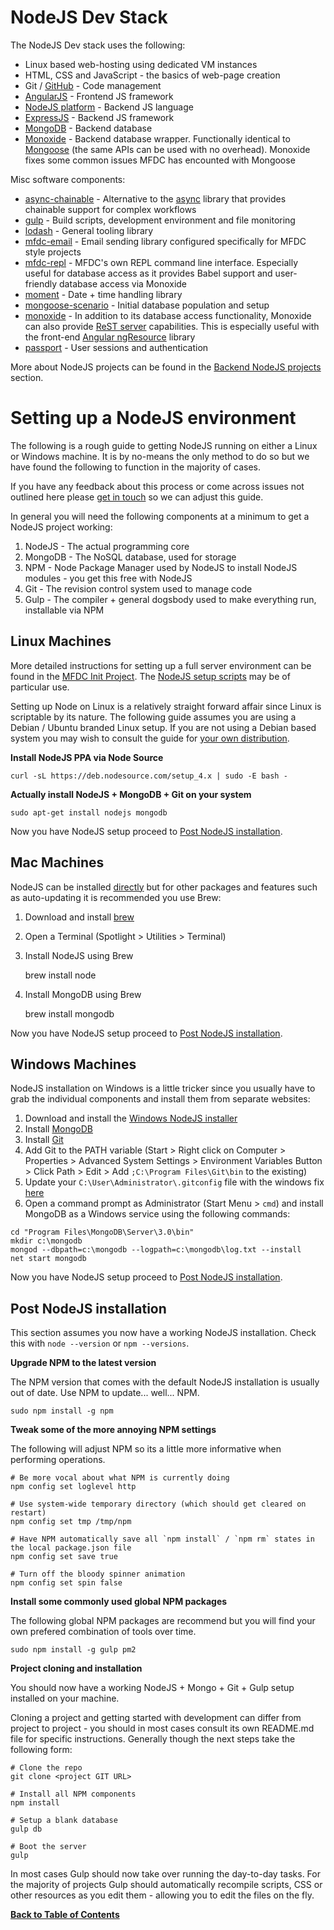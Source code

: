 NodeJS Dev Stack
================
The NodeJS Dev stack uses the following:

* Linux based web-hosting using dedicated VM instances
* HTML, CSS and JavaScript - the basics of web-page creation
* Git / [GitHub](https://github.com) - Code management
* [AngularJS](http://angularjs.org) - Frontend JS framework
* [NodeJS platform](http://nodejs.org) - Backend JS language
* [ExpressJS](http://expressjs.com) - Backend JS framework
* [MongoDB](https://www.mongodb.org) - Backend database
* [Monoxide](https://github.com/hash-bang/Monoxide) - Backend database wrapper. Functionally identical to [Mongoose](http://mongoosejs.com) (the same APIs can be used with no overhead). Monoxide fixes some common issues MFDC has encounted with Mongoose


Misc software components:

* [async-chainable](https://github.com/hash-bang/async-chainable) - Alternative to the [async](https://github.com/caolan/async) library that provides chainable support for complex workflows
* [gulp](http://gulpjs.com) - Build scripts, development environment and file monitoring
* [lodash](http://lodash.com) - General tooling library
* [mfdc-email](https://github.com/MomsFriendlyDevCo/mfdc-email) - Email sending library configured specifically for MFDC style projects
* [mfdc-repl](https://github.com/MomsFriendlyDevCo/mfdc-repl) - MFDC's own REPL command line interface. Especially useful for database access as it provides Babel support and user-friendly database access via Monoxide
* [moment](http://momentjs.com) - Date + time handling library
* [mongoose-scenario](https://github.com/hash-bang/Node-Mongoose-Scenario) - Initial database population and setup
* [monoxide](https://github.com/hash-bang/Monoxide) - In addition to its database access functionality, Monoxide can also provide [ReST server](https://github.com/hash-bang/Monoxide#rest-server) capabilities. This is especially useful with the front-end [Angular ngResource](https://docs.angularjs.org/api/ngResource) library
* [passport](http://passportjs.org) - User sessions and authentication

More about NodeJS projects can be found in the [Backend NodeJS projects](style-node.md) section.


Setting up a NodeJS environment
===============================
The following is a rough guide to getting NodeJS running on either a Linux or Windows machine. It is by no-means the only method to do so but we have found the following to function in the majority of cases.

If you have any feedback about this process or come across issues not outlined here please [get in touch](mailto:matt@mfdc.biz) so we can adjust this guide.


In general you will need the following components at a minimum to get a NodeJS project working:

1. NodeJS - The actual programming core
2. MongoDB - The NoSQL database, used for storage
3. NPM - Node Package Manager used by NodeJS to install NodeJS modules - you get this free with NodeJS
4. Git - The revision control system used to manage code
5. Gulp - The compiler + general dogsbody used to make everything run, installable via NPM


Linux Machines
--------------
More detailed instructions for setting up a full server environment can be found in the [MFDC Init Project](https://github.com/MomsFriendlyDevCo/Init). The [NodeJS setup scripts](https://github.com/MomsFriendlyDevCo/Init/blob/master/020-node) may be of particular use.

Setting up Node on Linux is a relatively straight forward affair since Linux is scriptable by its nature. The following guide assumes you are using a Debian / Ubuntu branded Linux setup. If you are not using a Debian based system you may wish to consult the guide for [your own distribution](https://nodejs.org/en/download/package-manager).


**Install NodeJS PPA via Node Source**

	curl -sL https://deb.nodesource.com/setup_4.x | sudo -E bash -


**Actually install NodeJS + MongoDB + Git on your system**

	sudo apt-get install nodejs mongodb

Now you have NodeJS setup proceed to [Post NodeJS installation](#post-nodejs-installation).


Mac Machines
----------------
NodeJS can be installed [directly](https://nodejs.org/en/download/) but for other packages and features such as auto-updating it is recommended you use Brew:

1. Download and install [brew](http://brew.sh)
2. Open a Terminal (Spotlight > Utilities > Terminal)
3. Install NodeJS using Brew

	brew install node

4. Install MongoDB using Brew

	brew install mongodb

Now you have NodeJS setup proceed to [Post NodeJS installation](#post-nodejs-installation).


Windows Machines
----------------
NodeJS installation on Windows is a little tricker since you usually have to grab the individual components and install them from separate websites:

1. Download and install the [Windows NodeJS installer](https://nodejs.org/en/download)
2. Install [MongoDB](https://www.mongodb.org/downloads)
3. Install [Git](https://git-scm.com/downloads)
4. Add Git to the PATH variable (Start > Right click on Computer > Properties > Advanced System Settings > Environment Variables Button > Click Path > Edit > Add `;C:\Program Files\Git\bin` to the existing)
5. Update your `C:\User\Administrator\.gitconfig` file with the windows fix [here](http://stackoverflow.com/a/32080571/1295040)
6. Open a command prompt as Administrator (Start Menu > `cmd`) and install MongoDB as a Windows service using the following commands:

```
cd "Program Files\MongoDB\Server\3.0\bin"
mkdir c:\mongodb
mongod --dbpath=c:\mongodb --logpath=c:\mongodb\log.txt --install
net start mongodb
```

Now you have NodeJS setup proceed to [Post NodeJS installation](#post-nodejs-installation).


Post NodeJS installation
------------------------
This section assumes you now have a working NodeJS installation. Check this with `node --version` or `npm --versions`.


**Upgrade NPM to the latest version**

The NPM version that comes with the default NodeJS installation is usually out of date. Use NPM to update... well... NPM.

	sudo npm install -g npm


**Tweak some of the more annoying NPM settings**

The following will adjust NPM so its a little more informative when performing operations.

	# Be more vocal about what NPM is currently doing
	npm config set loglevel http

	# Use system-wide temporary directory (which should get cleared on restart)
	npm config set tmp /tmp/npm

	# Have NPM automatically save all `npm install` / `npm rm` states in the local package.json file
	npm config set save true

	# Turn off the bloody spinner animation
	npm config set spin false



**Install some commonly used global NPM packages**

The following global NPM packages are recommend but you will find your own prefered combination of tools over time.

	sudo npm install -g gulp pm2


**Project cloning and installation**

You should now have a working NodeJS + Mongo + Git + Gulp setup installed on your machine.

Cloning a project and getting started with development can differ from project to project - you should in most cases consult its own README.md file for specific instructions. Generally though the next steps take the following form:

	# Clone the repo
	git clone <project GIT URL>

	# Install all NPM components
	npm install

	# Setup a blank database
	gulp db

	# Boot the server
	gulp

In most cases Gulp should now take over running the day-to-day tasks. For the majority of projects Gulp should automatically recompile scripts, CSS or other resources as you edit them - allowing you to edit the files on the fly.


**[Back to Table of Contents](README.md)**
